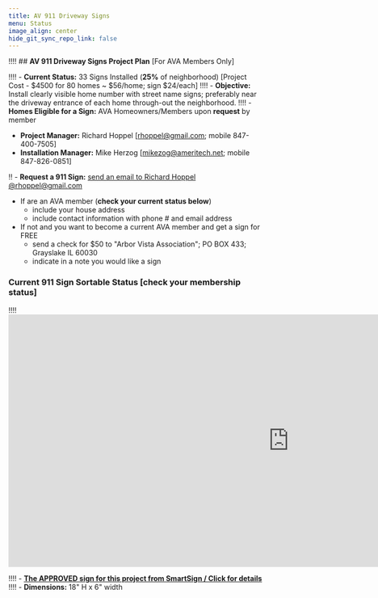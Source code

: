 ```yaml
---
title: AV 911 Driveway Signs 
menu: Status
image_align: center
hide_git_sync_repo_link: false
---
```



!!!! ## __AV 911 Driveway Signs Project Plan__ [For AVA Members Only]

!!!! - __Current Status:__ 33 Signs Installed (__25%__ of neighborhood) [Project Cost - $4500 for 80 homes ~ $56/home; sign $24/each]
!!!! - __Objective:__ Install clearly visible home number with street name signs; preferably near the driveway entrance of each home through-out the neighborhood.
!!!! - __Homes Eligible for a Sign:__  AVA Homeowners/Members upon __request__ by member
 - __Project Manager:__ Richard Hoppel [rhoppel@gmail.com; mobile 847-400-7505]
 - __Installation Manager:__ Mike Herzog [mikezog@ameritech.net; mobile 847-826-0851]

!! - __Request a 911 Sign:__ <a href="mailto:rhoppel@gmail.com">  send an email to Richard Hoppel @rhoppel@gmail.com</a>
- If are an AVA member (**__check your current status below__**)
  - include your house address
  - include contact information with phone # and email address
- If not and you want to become a current AVA member and get a sign for FREE
  - send a check for $50 to "Arbor Vista Association"; PO BOX 433; Grayslake IL 60030 
  - indicate in a note you would like a sign 

### Current 911 Sign Sortable Status [check your membership status]

!!!! <iframe width="1110" height="500" frameborder="0" scrolling="no" src="https://onedrive.live.com/embed?resid=88FCEE2150B75169%21421076&authkey=%21AEu5WPBR0C7jiRE&em=2&ActiveCell='Membership'!AJ1&Item='Membership'!AJ%3ABV&wdHideGridlines=True&wdInConfigurator=True"></iframe>

!!!! - [__The APPROVED sign for this project from SmartSign / Click for details__][SmartSign]
!!!! - **Dimensions:** 18" H x 6" width

[SmartSign]: http://bit.ly/2TW2FLG
